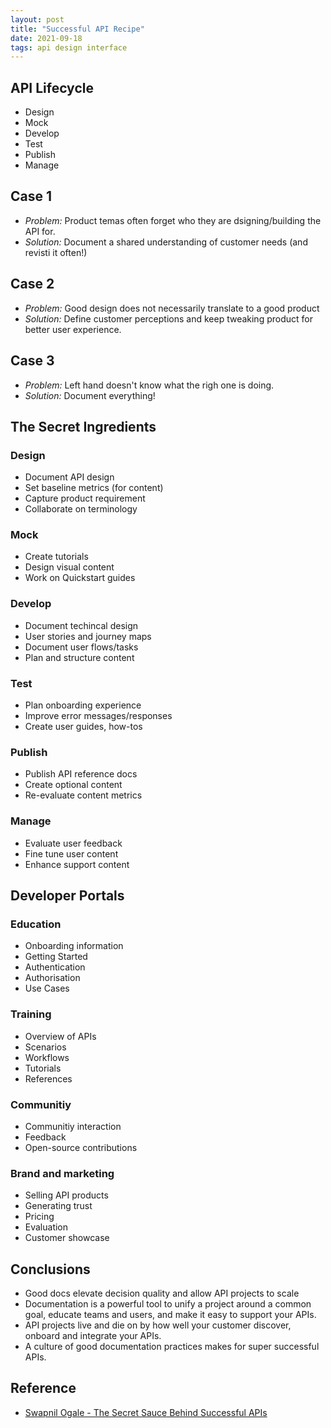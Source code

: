 ```yaml
---
layout: post
title: "Successful API Recipe"
date: 2021-09-18
tags: api design interface
---
```


## API Lifecycle

* Design
* Mock
* Develop
* Test
* Publish
* Manage

## Case 1
* _Problem:_ Product temas often forget who they are dsigning/building the API for.
* _Solution:_ Document a shared understanding of customer needs (and revisti it often!)

## Case 2
* _Problem:_ Good design does not necessarily translate to a good product
* _Solution:_ Define customer perceptions and keep tweaking product for better user experience.

## Case 3
* _Problem:_ Left hand doesn't know what the righ one is doing.
* _Solution:_ Document everything!

## The Secret Ingredients

### Design
* Document API design
* Set baseline metrics (for content)
* Capture product requirement
* Collaborate on terminology

### Mock
* Create tutorials
* Design visual content
* Work on Quickstart guides

### Develop
* Document techincal design
* User stories and journey maps
* Document user flows/tasks
* Plan and structure content

### Test
* Plan onboarding experience
* Improve error messages/responses
* Create user guides, how-tos

### Publish
* Publish API reference docs
* Create optional content
* Re-evaluate content metrics

### Manage
* Evaluate user feedback
* Fine tune user content
* Enhance support content

## Developer Portals

### Education
* Onboarding information
* Getting Started
* Authentication
* Authorisation
* Use Cases

### Training
* Overview of APIs
* Scenarios
* Workflows
* Tutorials
* References

### Communitiy
* Communitiy interaction
* Feedback
* Open-source contributions

### Brand and marketing
* Selling API products
* Generating trust
* Pricing
* Evaluation
* Customer showcase

## Conclusions
* Good docs elevate decision quality and allow API projects to scale
* Documentation is a powerful tool to unify a project around a common goal, educate teams and users, and make it easy to support your APIs.
* API projects live and die on by how well your customer discover, onboard and integrate your APIs.
* A culture of good documentation practices makes for super successful APIs.

## Reference
* [Swapnil Ogale - The Secret Sauce Behind Successful APIs](https://www.youtube.com/watch?v=wQy6X14joKI)
